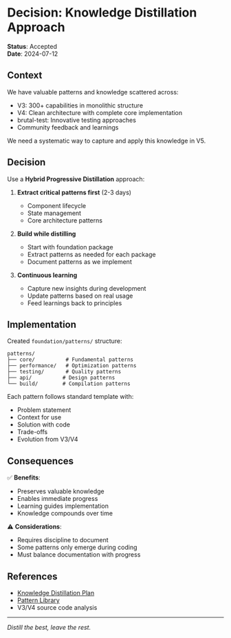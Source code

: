 # Decision: Knowledge Distillation Approach

**Status**: Accepted  
**Date**: 2024-07-12

## Context

We have valuable patterns and knowledge scattered across:
- V3: 300+ capabilities in monolithic structure
- V4: Clean architecture with complete core implementation
- brutal-test: Innovative testing approaches
- Community feedback and learnings

We need a systematic way to capture and apply this knowledge in V5.

## Decision

Use a **Hybrid Progressive Distillation** approach:

1. **Extract critical patterns first** (2-3 days)
   - Component lifecycle
   - State management
   - Core architecture patterns

2. **Build while distilling** 
   - Start with foundation package
   - Extract patterns as needed for each package
   - Document patterns as we implement

3. **Continuous learning**
   - Capture new insights during development
   - Update patterns based on real usage
   - Feed learnings back to principles

## Implementation

Created `foundation/patterns/` structure:
```
patterns/
├── core/          # Fundamental patterns
├── performance/   # Optimization patterns
├── testing/       # Quality patterns
├── api/          # Design patterns
└── build/        # Compilation patterns
```

Each pattern follows standard template with:
- Problem statement
- Context for use
- Solution with code
- Trade-offs
- Evolution from V3/V4

## Consequences

✅ **Benefits**:
- Preserves valuable knowledge
- Enables immediate progress
- Learning guides implementation
- Knowledge compounds over time

⚠️ **Considerations**:
- Requires discipline to document
- Some patterns only emerge during coding
- Must balance documentation with progress

## References

- [Knowledge Distillation Plan](../../archive/analysis/KNOWLEDGE-DISTILLATION-PLAN.md)
- [Pattern Library](../../patterns/INDEX.md)
- V3/V4 source code analysis

---

*Distill the best, leave the rest.*